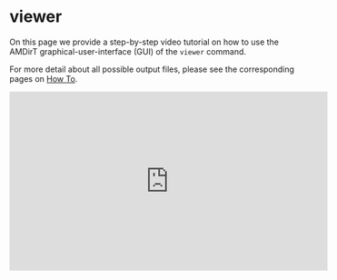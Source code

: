 # viewer

On this page we provide a step-by-step video tutorial on how to use the AMDirT graphical-user-interface (GUI) of the `viewer` command.

For more detail about all possible output files, please see the corresponding pages on [How To](/how_to/index).

<iframe width="560" height="315" src="https://www.youtube.com/embed/7qcGXIEt9As" title="YouTube video player" frameborder="0" allow="accelerometer; autoplay; 
clipboard-write; encrypted-media; gyroscope; picture-in-picture; web-share" allowfullscreen></iframe>